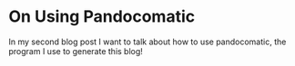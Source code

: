 # On Using Pandocomatic

In my second blog post I want to talk about how to use pandocomatic, the
program I use to generate this blog!
